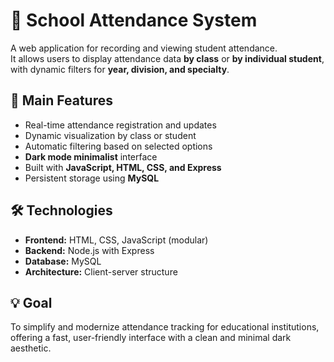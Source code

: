 # 📘 School Attendance System

A web application for recording and viewing student attendance.  
It allows users to display attendance data **by class** or **by individual student**, with dynamic filters for **year, division, and specialty**.

## 🚀 Main Features
- Real-time attendance registration and updates  
- Dynamic visualization by class or student  
- Automatic filtering based on selected options  
- **Dark mode minimalist** interface  
- Built with **JavaScript, HTML, CSS, and Express**  
- Persistent storage using **MySQL**

## 🛠️ Technologies
- **Frontend:** HTML, CSS, JavaScript (modular)  
- **Backend:** Node.js with Express  
- **Database:** MySQL  
- **Architecture:** Client-server structure

## 💡 Goal
To simplify and modernize attendance tracking for educational institutions, offering a fast, user-friendly interface with a clean and minimal dark aesthetic.
